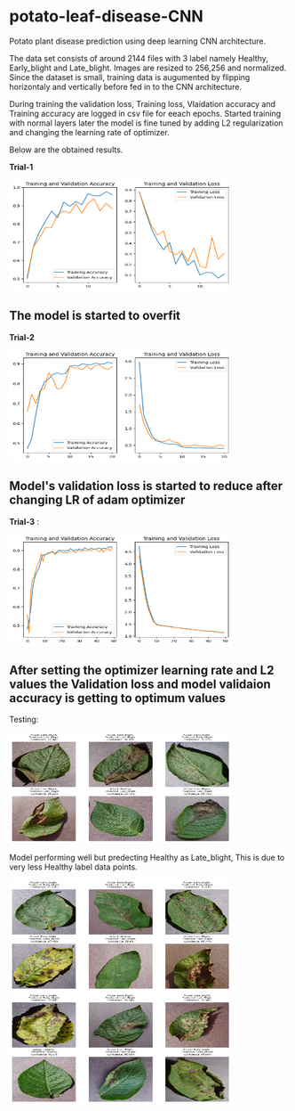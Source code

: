 # potato-leaf-disease-CNN
Potato plant disease prediction using deep learning CNN architecture.

The data set consists of around 2144 files with 3 label namely Healthy, Early_blight and Late_blight.
Images are resized to 256,256 and normalized. Since the dataset is small, training data is augumented by flipping horizontaly and vertically  before fed in to the CNN architecture.

During training the validation loss, Training loss, Vlaidation accuracy and Training accuracy are logged in csv file for eeach epochs.
Started training with normal layers later the model is fine tuned by adding L2 regularization and changing the learning rate of optimizer.

Below are the obtained results.

__Trial-1__

<img src=https://github.com/prashanth-githubuser/potato-leaf-disease-CNN/blob/main/trial%20Results/tial-1.png alt="Image" width="400" height="200">

The model is started to overfit
--- 

__Trial-2__

<img src=https://github.com/prashanth-githubuser/potato-leaf-disease-CNN/blob/main/trial%20Results/trial-2.png alt="Image" width="400" height="200">

Model's validation loss is started to reduce after changing LR of adam optimizer 
---

__Trial-3__ : 

<img src=https://github.com/prashanth-githubuser/potato-leaf-disease-CNN/blob/main/trial%20Results/trial-3.png alt="Image" width="400" height="200">

After setting the optimizer learning rate and L2 values the Validation loss and model validaion accuracy is getting to optimum values 
--- 

Testing:

<img src=https://github.com/prashanth-githubuser/potato-leaf-disease-CNN/blob/main/trial%20Results/Result%20-1.png alt="Image" width="400" height="200">

Model performing well but predecting Healthy as Late_blight, This is due to very less Healthy label data points.

<img src=https://github.com/prashanth-githubuser/potato-leaf-disease-CNN/blob/main/trial%20Results/Reslut-2.png alt="Image" width="400" height="200">

<img src= https://github.com/prashanth-githubuser/potato-leaf-disease-CNN/blob/main/trial%20Results/Result-4.png alt="Image" width="400" height="200">

